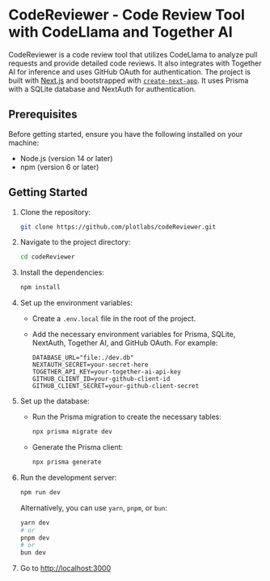 # CodeReviewer - Code Review Tool with CodeLlama and Together AI

CodeReviewer is a code review tool that utilizes CodeLlama to analyze pull requests and provide detailed code reviews. It also integrates with Together AI for inference and uses GitHub OAuth for authentication. The project is built with [Next.js](https://nextjs.org/) and bootstrapped with [`create-next-app`](https://github.com/vercel/next.js/tree/canary/packages/create-next-app). It uses Prisma with a SQLite database and NextAuth for authentication.

## Prerequisites

Before getting started, ensure you have the following installed on your machine:

- Node.js (version 14 or later)
- npm (version 6 or later)

## Getting Started

1. Clone the repository:

   ```bash
   git clone https://github.com/plotlabs/codeReviewer.git
   ```

2. Navigate to the project directory:

   ```bash
   cd codeReviewer
   ```

3. Install the dependencies:

   ```bash
   npm install
   ```

4. Set up the environment variables:

   - Create a `.env.local` file in the root of the project.
   - Add the necessary environment variables for Prisma, SQLite, NextAuth, Together AI, and GitHub OAuth. For example:

     ```
     DATABASE_URL="file:./dev.db"
     NEXTAUTH_SECRET=your-secret-here
     TOGETHER_API_KEY=your-together-ai-api-key
     GITHUB_CLIENT_ID=your-github-client-id
     GITHUB_CLIENT_SECRET=your-github-client-secret
     ```

5. Set up the database:

   - Run the Prisma migration to create the necessary tables:

     ```bash
     npx prisma migrate dev
     ```

   - Generate the Prisma client:

     ```bash
     npx prisma generate
     ```

6. Run the development server:

   ```bash
   npm run dev
   ```

   Alternatively, you can use `yarn`, `pnpm`, or `bun`:

   ```bash
   yarn dev
   # or
   pnpm dev
   # or
   bun dev
   ```

7. Go to [http://localhost:3000](http://localhost:3000)
